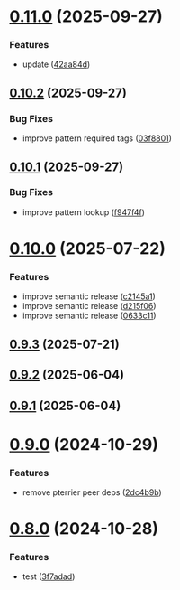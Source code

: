 # [0.11.0](https://github.com/msobiecki/eslint-plugin-test-locators/compare/v0.10.2...v0.11.0) (2025-09-27)


### Features

* update ([42aa84d](https://github.com/msobiecki/eslint-plugin-test-locators/commit/42aa84d9fcfa0bf990d6a93c58e9672384091e7a))

## [0.10.2](https://github.com/msobiecki/eslint-plugin-test-locators/compare/v0.10.1...v0.10.2) (2025-09-27)


### Bug Fixes

* improve pattern required tags ([03f8801](https://github.com/msobiecki/eslint-plugin-test-locators/commit/03f8801e41c8f9b06da5690414f29d3e445a6f26))

## [0.10.1](https://github.com/msobiecki/eslint-plugin-test-locators/compare/v0.10.0...v0.10.1) (2025-09-27)


### Bug Fixes

* improve pattern lookup ([f947f4f](https://github.com/msobiecki/eslint-plugin-test-locators/commit/f947f4f7ad332c773fdd9b306e0a424a6498fab6))

# [0.10.0](https://github.com/msobiecki/eslint-plugin-test-locators/compare/v0.9.3...v0.10.0) (2025-07-22)


### Features

* improve semantic release ([c2145a1](https://github.com/msobiecki/eslint-plugin-test-locators/commit/c2145a1820887751a362b8495493720a151989bf))
* improve semantic release ([d215f06](https://github.com/msobiecki/eslint-plugin-test-locators/commit/d215f0692e50a6a02fe05c90c2d81e3054d435e0))
* improve semantic release ([0633c11](https://github.com/msobiecki/eslint-plugin-test-locators/commit/0633c1101ccdd236d5e34233d4cb70593c9c9b0e))

## [0.9.3](https://github.com/msobiecki/eslint-plugin-test-locators/compare/v0.9.2...v0.9.3) (2025-07-21)



## [0.9.2](https://github.com/msobiecki/eslint-plugin-test-locators/compare/v0.9.1...v0.9.2) (2025-06-04)



## [0.9.1](https://github.com/msobiecki/eslint-plugin-test-locators/compare/v0.9.0...v0.9.1) (2025-06-04)



# [0.9.0](https://github.com/msobiecki/eslint-plugin-test-locators/compare/v0.8.0...v0.9.0) (2024-10-29)


### Features

* remove pterrier peer deps ([2dc4b9b](https://github.com/msobiecki/eslint-plugin-test-locators/commit/2dc4b9b16acf78ec8ff4e63e251d34a13b965d70))



# [0.8.0](https://github.com/msobiecki/eslint-plugin-test-locators/compare/v0.7.0...v0.8.0) (2024-10-28)


### Features

* test ([3f7adad](https://github.com/msobiecki/eslint-plugin-test-locators/commit/3f7adad8c562b7f8dd9579545f4896a9340817d8))

